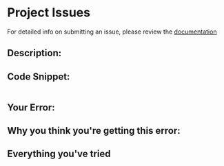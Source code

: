 # Project Issues

For detailed info on submitting an issue, please review the [documentation](https://github.com/ga-dc/wdi12/blob/master/asking-for-help.md#during-project-weeks)

## Description:


## Code Snippet:

```

```


## Your Error:


## Why you think you're getting this error:


## Everything you've tried
